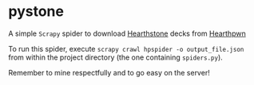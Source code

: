 # pystone

A simple `Scrapy` spider to download [Hearthstone](http://blizzard.com) decks from [Hearthpwn](http://www.hearthpwn.com)

To run this spider, execute `scrapy crawl hpspider -o output_file.json` from within the project directory (the one containing `spiders.py`).

Remember to mine respectfully and to go easy on the server! 
